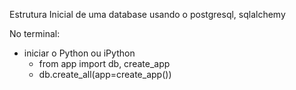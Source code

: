 Estrutura Inicial de uma database usando o postgresql, sqlalchemy

No terminal:
  * iniciar o Python ou iPython
    - from app import db, create_app
    - db.create_all(app=create_app())
